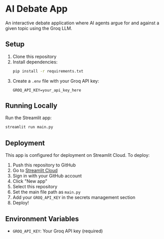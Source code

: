# AI Debate App

An interactive debate application where AI agents argue for and against a given topic using the Groq LLM.

## Setup

1. Clone this repository
2. Install dependencies:
   ```bash
   pip install -r requirements.txt
   ```
3. Create a `.env` file with your Groq API key:
   ```
   GROQ_API_KEY=your_api_key_here
   ```

## Running Locally

Run the Streamlit app:
```bash
streamlit run main.py
```

## Deployment

This app is configured for deployment on Streamlit Cloud. To deploy:

1. Push this repository to GitHub
2. Go to [Streamlit Cloud](https://streamlit.io/cloud)
3. Sign in with your GitHub account
4. Click "New app"
5. Select this repository
6. Set the main file path as `main.py`
7. Add your `GROQ_API_KEY` in the secrets management section
8. Deploy!

## Environment Variables

- `GROQ_API_KEY`: Your Groq API key (required) 